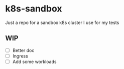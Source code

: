 # k8s-sandbox

Just a repo for a sandbox k8s cluster I use for my tests

## WIP

- [ ] Better doc
- [ ] Ingress
- [ ] Add some workloads
